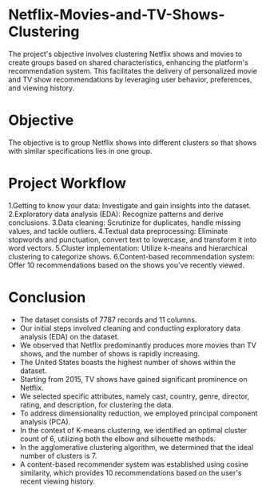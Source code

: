# Netflix-Movies-and-TV-Shows-Clustering

The project's objective involves clustering Netflix shows and movies to create groups based on shared characteristics, enhancing the platform's recommendation system. This facilitates the delivery of personalized movie and TV show recommendations by leveraging user behavior, preferences, and viewing history.

# Objective

The objective is to group Netflix shows into different clusters so that shows with similar specifications lies in one group.

# Project Workflow

1.Getting to know your data: Investigate and gain insights into the dataset.
2.Exploratory data analysis (EDA): Recognize patterns and derive conclusions.
3.Data cleaning: Scrutinize for duplicates, handle missing values, and tackle outliers.
4.Textual data preprocessing: Eliminate stopwords and punctuation, convert text to lowercase, and transform it into word vectors.
5.Cluster implementation: Utilize k-means and hierarchical clustering to categorize shows.
6.Content-based recommendation system: Offer 10 recommendations based on the shows you've recently viewed.

# Conclusion

- The dataset consists of 7787 records and 11 columns.
- Our initial steps involved cleaning and conducting exploratory data analysis (EDA) on the dataset.
- We observed that Netflix predominantly produces more movies than TV shows, and the number of shows is rapidly increasing.
- The United States boasts the highest number of shows within the dataset.
- Starting from 2015, TV shows have gained significant prominence on Netflix.
- We selected specific attributes, namely cast, country, genre, director, rating, and description, for clustering the data.
- To address dimensionality reduction, we employed principal component analysis (PCA).
- In the context of K-means clustering, we identified an optimal cluster count of 6, utilizing both the elbow and silhouette methods.
- In the agglomerative clustering algorithm, we determined that the ideal number of clusters is 7.
- A content-based recommender system was established using cosine similarity, which provides 10 recommendations based on the user's recent viewing history.
